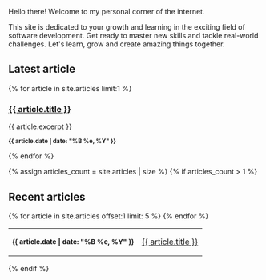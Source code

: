 <p>
Hello there! Welcome to my personal corner of the internet.
</p>
<p>
This site is dedicated to your growth and learning in the exciting field of software development. Get ready to master new skills and tackle real-world challenges.
Let's learn, grow and create amazing things together.
</p>

<section class="latest">
  <h2> Latest article </h2>
  {% for article in site.articles limit:1 %}
    <article>
      <h3><a href="{{ article.url }}">{{ article.title }}</a></h3>
      {{ article.excerpt }}
      <p><small><strong>{{ article.date | date: "%B %e, %Y" }}</strong></small></p>
    </article>
  {% endfor %}
</section>

{% assign articles_count = site.articles | size %}
{% if articles_count > 1 %}
  <section class="recent">
      <h2> Recent articles </h2>
    <table>
      {% for article in site.articles offset:1 limit: 5 %}
        <tr>
          <td class="date">
            <p><small><strong>{{ article.date | date: "%B %e, %Y" }}</strong></small></p>
          </td>
          <td class="title">
            <a href="{{ article.url }}">{{ article.title }}</a>
          </td>
        </tr>
      {% endfor %}
    </table>
  </section>
{% endif %}
